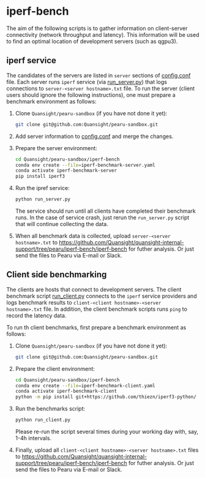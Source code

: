 
# iperf-bench

The aim of the following scripts is to gather information on
client-server connectivity (network throughput and latency). This
information will be used to find an optimal location of development
servers (such as qgpu3).


## iperf service

The candidates of the servers are listed in `server` sections of
[config.conf](config.conf) file. Each server runs `iperf` service (via
[run_server.py](run_server.py)) that logs connections to
`server-<server hostname>.txt` file. To run the server (client users
should ignore the following instructions), one must prepare a
benchmark environment as follows:
1. Clone `Quansight/pearu-sandbox` (if you have not done it yet):
   ```bash
   git clone git@github.com:Quansight/pearu-sandbox.git
   ```

2. Add server information to [config.conf](config.conf) and merge the
   changes.

3. Prepare the server environment:
   ```bash
   cd Quansight/pearu-sandbox/iperf-bench
   conda env create --file=iperf-benchmark-server.yaml
   conda activate iperf-benchmark-server
   pip install iperf3
   ```

4. Run the ipref service:
   ```bash
   python run_server.py
   ```

   The service should run until all clients have completed their
   benchmark runs.  In the case of service crash, just rerun the
   `run_server.py` script that will continue collecting the data.

5. When all benchmark data is collected, upload `server-<server
   hostname>.txt` to
   https://github.com/Quansight/quansight-internal-support/tree/pearu/iperf-bench/iperf-bench
   for futher analysis.  Or just send the files to Pearu via E-mail or
   Slack.


## Client side benchmarking

The clients are hosts that connect to development servers. The client
benchmark script [run_client.py](run_client.py) connects to the
`iperf` service providers and logs benchmark results to
`client-<client hostname>-<server hostname>.txt` file. In addition,
the client benchmark scripts runs `ping` to record the latency data.

To run th client benchmarks, first prepare a benchmark environment as
follows:
1. Clone `Quansight/pearu-sandbox` (if you have not done it yet):
   ```bash
   git clone git@github.com:Quansight/pearu-sandbox.git
   ```

2. Prepare the client environment:
   ```bash
   cd Quansight/pearu-sandbox/iperf-bench
   conda env create --file=iperf-benchmark-client.yaml
   conda activate iperf-benchmark-client
   python -m pip install git+https://github.com/thiezn/iperf3-python/
   ```

3. Run the benchmarks script:
   ```bash
   python run_client.py
   ```

   Please re-run the script several times during your working day
   with, say, 1-4h intervals.

4. Finally, upload all `client-<client hostname>-<server
   hostname>.txt` files to
   https://github.com/Quansight/quansight-internal-support/tree/pearu/iperf-bench/iperf-bench
   for futher analysis. Or just send the files to Pearu via E-mail or Slack.
